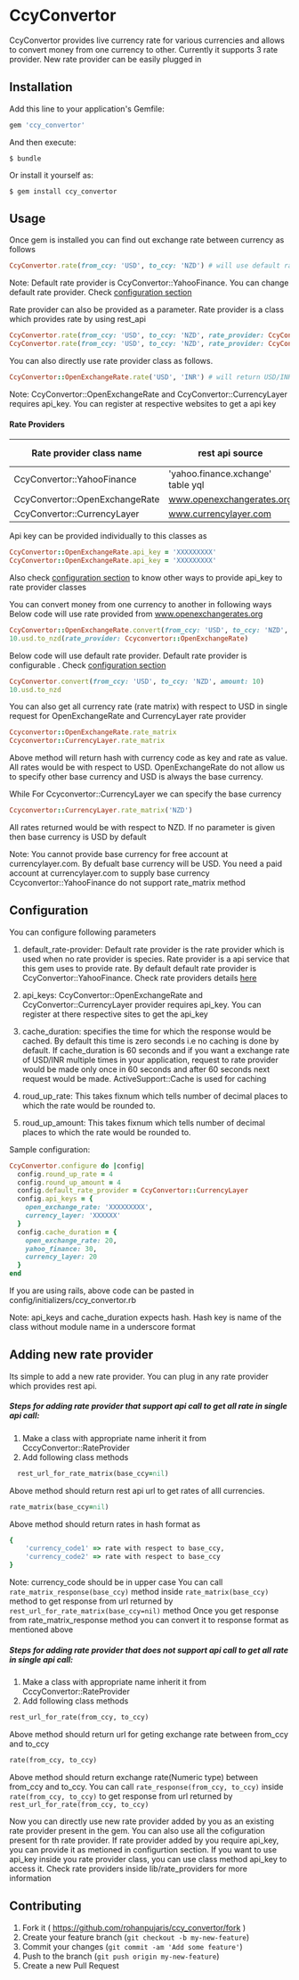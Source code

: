 # CcyConvertor

CcyConvertor provides live currency rate for various currencies and allows to convert money from one currency to other. Currently it supports 3 rate provider. New rate provider can be easily plugged in

## Installation

Add this line to your application's Gemfile:

```ruby
gem 'ccy_convertor'
```

And then execute:

    $ bundle

Or install it yourself as:

    $ gem install ccy_convertor

## Usage

Once gem is installed you can find out exchange rate between currency as follows
```ruby
CcyConvertor.rate(from_ccy: 'USD', to_ccy: 'NZD') # will use default rate provider to get rate
```
Note:  Default rate provider is CcyConvertor::YahooFinance. You can change default rate provider. Check [configuration section](#configuration)

Rate provider can also be provided as a parameter. Rate provider is a class which provides rate by using rest_api
```ruby
CcyConvertor.rate(from_ccy: 'USD', to_ccy: 'NZD', rate_provider: CcyConvertor::OpenExchangeRate)
CcyConvertor.rate(from_ccy: 'USD', to_ccy: 'NZD', rate_provider: CcyConvertor::CurrencyLayer)
```
You can also directly use rate provider class as follows.
```ruby
CcyConvertor::OpenExchangeRate.rate('USD', 'INR') # will return USD/INR rate
```
Note: CcyConvertor::OpenExchangeRate and CcyConvertor::CurrencyLayer requires api_key. You can register at respective websites to get a api key

#### Rate Providers
| Rate provider class name  | rest api source  | Api key required   |
|---|---|---|
|  CcyConvertor::YahooFinance | 'yahoo.finance.xchange' table yql  | no  |
| CcyConvertor::OpenExchangeRate  | www.openexchangerates.org  | yes  |
| CcyConvertor::CurrencyLayer  | www.currencylayer.com  | yes  |

Api key can be provided individually to this classes as

```ruby
CcyConvertor::OpenExchangeRate.api_key = 'XXXXXXXXX'
CcyConvertor::OpenExchangeRate.api_key = 'XXXXXXXXX'
```

Also check [configuration section](#configuration) to know other ways to provide api_key to rate provider classes

You can convert money from one currency to another in following ways
Below code will use rate provided from www.openexchangerates.org
```ruby
CcyConvertor::OpenExchangeRate.convert(from_ccy: 'USD', to_ccy: 'NZD', amount: 10)
10.usd.to_nzd(rate_provider: Ccyconvertor::OpenExchangeRate)
```

Below code will use default rate provider. Default rate provider is configurable . Check [configuration section](#configuration)
```ruby
CcyConvertor.convert(from_ccy: 'USD', to_ccy: 'NZD', amount: 10)
10.usd.to_nzd
```
You can also get all currency rate  (rate matrix) with respect to USD in single request for OpenExchangeRate and CurrencyLayer rate provider
```ruby
Ccyconvertor::OpenExchangeRate.rate_matrix
Ccyconvertor::CurrencyLayer.rate_matrix
```
Above method will return hash with currency code as key and rate as value. All rates would be with respect to USD. OpenExchangeRate do not allow us to specify other base currency and USD is always the base currency.

While For Ccyconvertor::CurrencyLayer we can specify the base currency
```ruby
Ccyconvertor::CurrencyLayer.rate_matrix('NZD')
```
 All rates returned would be with respect to NZD. If no parameter is given then base currency is USD by default
 
 Note:
 You cannot provide base currency for free account at currencylayer.com. By defualt base currency will be USD. You need a paid account at currencylayer.com to supply base currency
 Ccyconvertor::YahooFinance do not support rate_matrix method

## Configuration

You can configure following parameters

1. default_rate-provider: Default rate provider is the rate provider which is used when no rate provider is species. Rate provider is a api service that this gem uses to provide rate. By default default rate provider is CcyConvertor::YahooFinance. Check rate providers details [here](#rate-providers)

2. api_keys: CcyConvertor::OpenExchangeRate and CcyConvertor::CurrencyLayer provider requires api_key. You can register at there respective sites to get the api_key

3. cache_duration: specifies the time for which the response would be cached. By default this time is zero seconds i.e no caching is done by default. If cache_duration is 60 seconds and if you want a exchange rate of USD/INR multiple times in your application, request to rate provider would be made only once in 60 seconds and after 60 seconds next request would be made.
ActiveSupport::Cache is used for caching

4. roud_up_rate: This takes fixnum which tells number of decimal places to which the rate would be rounded to.

5. roud_up_amount: This takes fixnum which tells number of decimal places to which the rate would be rounded to.

Sample configuration:
```ruby
CcyConvertor.configure do |config|
  config.round_up_rate = 4
  config.round_up_amount = 4
  config.default_rate_provider = CcyConvertor::CurrencyLayer
  config.api_keys = {
    open_exchange_rate: 'XXXXXXXXX',
    currency_layer: 'XXXXXX'
  }
  config.cache_duration = {
    open_exchange_rate: 20,
    yahoo_finance: 30,
    currency_layer: 20
  }
end
```
If you are using rails, above code can be pasted in config/initializers/ccy_convertor.rb

Note: api_keys and cache_duration expects hash. Hash key is name of the class without module name in a underscore format

## Adding new rate provider

Its simple to add a new rate provider. You can plug in any rate provider which provides rest api.

##### Steps for adding rate provider that support api call to get all rate in single api call:

1. Make a class with appropriate name inherit it from CccyConvertor::RateProvider
2. Add following class methods
```ruby
  rest_url_for_rate_matrix(base_ccy=nil)
```
Above method should return rest api url to get rates of alll currencies.
```ruby
rate_matrix(base_ccy=nil)
```
Above method should return rates in hash format as
```ruby
{
    'currency_code1' => rate with respect to base_ccy,
    'currency_code2' => rate with respect to base_ccy
}
```
Note: currency_code should be in upper case
You can call ``` rate_matrix_response(base_ccy) ``` method inside ```rate_matrix(base_ccy)``` method to get response from url returned by ```rest_url_for_rate_matrix(base_ccy=nil)``` method
Once you get response from rate_matrix_response method you can convert it to response format as mentioned above

##### Steps for adding rate provider that does not support api call to get all rate in single api call:

1. Make a class with appropriate name inherit it from CccyConvertor::RateProvider
2. Add following class methods
```ruby
rest_url_for_rate(from_ccy, to_ccy)
```
Above method should return url for geting exchange rate between from_ccy and to_ccy
```ruby
rate(from_ccy, to_ccy)
```
Above method should return exchange rate(Numeric type) between from_ccy and to_ccy. You can call ```rate_response(from_ccy, to_ccy)``` inside ```rate(from_ccy, to_ccy)``` to get response from url returned by ```rest_url_for_rate(from_ccy, to_ccy)```

Now you can directly use new rate provider added by you as an existing rate provider present in the gem. You can also use all the cofiguration present for th rate provider. If rate provider added by you require api_key, you can provide it as metioned in configurtion section.
If you want to use api_key inside you rate provider class, you can use class method api_key to access it.
Check rate providers inside lib/rate_providers for more information

## Contributing

1. Fork it ( https://github.com/rohanpujaris/ccy_convertor/fork )
2. Create your feature branch (`git checkout -b my-new-feature`)
3. Commit your changes (`git commit -am 'Add some feature'`)
4. Push to the branch (`git push origin my-new-feature`)
5. Create a new Pull Request
